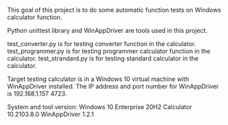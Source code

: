 This goal of this project is to do some automatic function tests on Windows calculator function.

Python unittest library and WinAppDriver are tools used in this project.

test_converter.py is for testing converter function in the calculator.
test_programmer.py is for testing programmer calculator function in the calculator.
test_strandard.py is for testing standard calculator in the calculator.

Target testing calculator is in a Windows 10 virtual machine with WinAppDriver installed. The IP address and port number for WinAppDriver is 192.168.1.157 4723. 

System and tool	version: 
Windows 10 Enterprise 20H2
Calculator 10.2103.8.0
WinAppDriver	1.2.1
